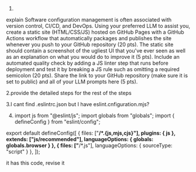 1.
explain Software configuration management is often associated with version control, CI/CD, and DevOps. Using your preferred LLM to assist you, create a static site (HTML/CSS/JS) hosted on GitHub Pages with a GitHub Actions workflow that automatically packages and publishes the site whenever you push to your GitHub repository (20 pts). The static site should contain a screenshot of the ugliest UI that you've ever seen as well as an explanation on what you would do to improve it (5 pts). Include an automated quality check by adding a JS linter step that runs before deployment and test it by breaking a JS rule such as omitting a required semicolon (20 pts). Share the link to your GitHub repository (make sure it is set to public) and all of your LLM prompts here (5 pts).

2.provide the detailed steps for the rest of the steps

3.I cant find .eslintrc.json but I have eslint.cnfiguration.mjs?

4. import js from "@eslint/js";
import globals from "globals";
import { defineConfig } from "eslint/config";

export default defineConfig([
  { files: ["**/*.{js,mjs,cjs}"], plugins: { js }, extends: ["js/recommended"], languageOptions: { globals: globals.browser } },
  { files: ["**/*.js"], languageOptions: { sourceType: "script" } },
]);

it has this code, revise it
